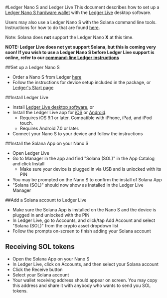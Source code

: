 #Ledger Nano S and Ledger Live
This document describes how to set up a [Ledger Nano S hardware wallet](https://shop.ledger.com/products/ledger-nano-s) with the [Ledger Live](https://www.ledger.com/ledger-live) desktop software.

Users may also use a Ledger Nano S with the Solana command line tools.  Instructions for how to do that are found [here](../remote-wallet/ledger.md).

Note: Solana does **not** support the Ledger Nano **X** at this time.


**NOTE: Ledger Live does not yet support Solana, but this is coming very soon!  If you wish to use a Ledger Nano S before Ledger Live support is online, refer to our [command-line Ledger instructions](../remote-wallet/ledger.md)**

##Set up a Ledger Nano S
 - Order a Nano S from Ledger [here](https://shop.ledger.com/products/ledger-nano-s)
 - Follow the instructions for device setup included in the package, or [Ledger's Start page](https://www.ledger.com/start/)
 
##Install Ledger Live
 - Install [Ledger Live desktop software](https://www.ledger.com/ledger-live/), or
 - Install the Ledger Live app for [iOS](https://apps.apple.com/app/id1361671700) or [Android](https://play.google.com/store/apps/details?id=com.ledger.live).
   - Requires iOS 9.1 or later. Compatible with iPhone, iPad, and iPod touch.
   - Requires Android 7.0 or later.
 - Connect your Nano S to your device and follow the instructions  
   
##Install the Solana App on your Nano S
 - Open Ledger Live
 - Go to Manager in the app and find "Solana (SOL)" in the App Catalog and click Install
   - Make sure your device is plugged in via USB and is unlocked with its PIN
 - You may be prompted on the Nano S to confirm the install of Solana App
 - "Solana (SOL)" should now show as Installed in the Ledger Live Manager
 
##Add a Solana account to Ledger Live
 - Make sure the Solana App is installed on the Nano S and the device is plugged in and unlocked with the PIN
 - In Ledger Live, go to Accounts, and click/tap Add Account and select "Solana (SOL)" from the crypto asset dropdown list
 - Follow the prompts on-screen to finish adding your Solana account
 
## Receiving SOL tokens
  - Open the Solana App on your Nano S
  - In Ledger Live, click on Accounts, and then select your Solana account
  - Click the Receive button
  - Select your Solana account
  - Your wallet receiving address should appear on screen.  You may copy this address and share it with anybody who wants to send you SOL tokens.
